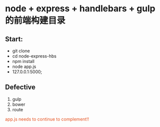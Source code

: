 # node + express + handlebars + gulp的前端构建目录

## Start:
* git clone
* cd node-express-hbs
* npm install
* node app.js
* 127.0.0.1:5000;

## Defective

1. gulp
2. bower
3.  route

<div style="color:rgb(230,80,30);">app.js needs to continue to complement!!</div>
